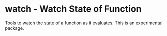 # watch - Watch State of Function

Tools to watch the state of a function as it evaluates.  This is an experimental
package.
